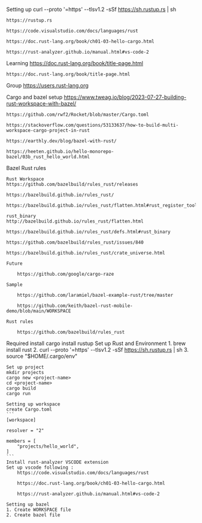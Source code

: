  Setting up 
    curl --proto '=https' --tlsv1.2 -sSf https://sh.rustup.rs | sh

    https://rustup.rs

    https://code.visualstudio.com/docs/languages/rust

    https://doc.rust-lang.org/book/ch01-03-hello-cargo.html

    https://rust-analyzer.github.io/manual.html#vs-code-2

Learning
    https://doc.rust-lang.org/book/title-page.html

    https://doc.rust-lang.org/book/title-page.html


Group
    https://users.rust-lang.org
 

Cargo and bazel setup 
    https://www.tweag.io/blog/2023-07-27-building-rust-workspace-with-bazel/

    https://github.com/rwf2/Rocket/blob/master/Cargo.toml

    https://stackoverflow.com/questions/53133637/how-to-build-multi-workspace-cargo-project-in-rust

    https://earthly.dev/blog/bazel-with-rust/

    https://heeten.github.io/hello-monorepo-bazel/03b_rust_hello_world.html


Bazel Rust rules 

    Rust Workspace 
    https://github.com/bazelbuild/rules_rust/releases

    https://bazelbuild.github.io/rules_rust/

    https://bazelbuild.github.io/rules_rust/flatten.html#rust_register_toolchains

    rust_binary 
    http://bazelbuild.github.io/rules_rust/flatten.html

    https://bazelbuild.github.io/rules_rust/defs.html#rust_binary

    https://github.com/bazelbuild/rules_rust/issues/840

    https://bazelbuild.github.io/rules_rust/crate_universe.html

    Future 

        https://github.com/google/cargo-raze

    Sample 

        https://github.com/laramiel/bazel-example-rust/tree/master

        https://github.com/keith/bazel-rust-mobile-demo/blob/main/WORKSPACE

    Rust rules

        https://github.com/bazelbuild/rules_rust

Required 
    install cargo 
    install rustup 
    Set up Rust and Environment 
    1. brew install rust 
    2. curl --proto '=https' --tlsv1.2 -sSf https://sh.rustup.rs | sh
    3. source "$HOME/.cargo/env"
    
    Set up project 
    mkdir projects
    cargo new <project-name>
    cd <project-name>
    cargo build 
    cargo run 

    Setting up workspace 
    create Cargo.toml 
    ```
    [workspace]

    resolver = "2"

    members = [
        "projects/hello_world",
    ]
    ```
    Install rust-analyzer VSCODE extension 
    Set up vscode following : 
        https://code.visualstudio.com/docs/languages/rust
    
        https://doc.rust-lang.org/book/ch01-03-hello-cargo.html

        https://rust-analyzer.github.io/manual.html#vs-code-2

    Setting up bazel 
    1. Create WORKSPACE file 
    2. Create bazel file 